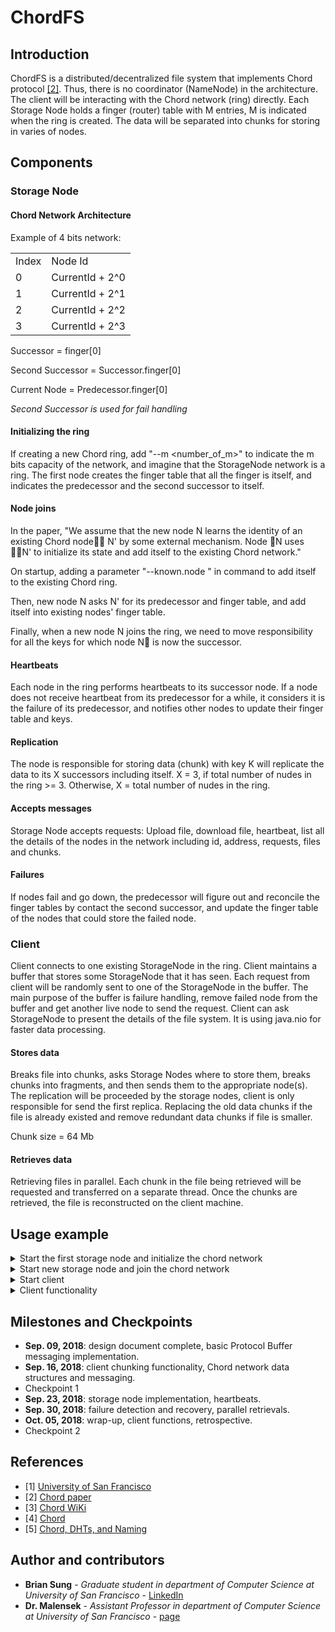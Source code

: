 # ChordFS

## Introduction

ChordFS is a distributed/decentralized file system that implements Chord protocol [[2]](#references). Thus, there is no coordinator (NameNode) in the architecture. The client will be interacting with the Chord network (ring) directly. Each Storage Node holds a finger (router) table with M entries, M is indicated when the ring is created. The data will be separated into chunks for storing in varies of nodes. 

## Components

### Storage Node

#### Chord Network Architecture

Example of 4 bits network:
<table>
    <tr><td>Index</td><td>Node Id</td></tr>
    <tr><td>0</td><td>CurrentId + 2^0</td></tr>
    <tr><td>1</td><td>CurrentId + 2^1</td></tr>
    <tr><td>2</td><td>CurrentId + 2^2</td></tr>
    <tr><td>3</td><td>CurrentId + 2^3</td></tr>
</table>

Successor = finger[0]

Second Successor = Successor.finger[0]

Current Node = Predecessor.finger[0]

*Second Successor is used for fail handling*

#### Initializing the ring

If creating a new Chord ring, add "--m <number_of_m>" to indicate the m bits capacity of the network, and imagine that the StorageNode network is a ring. The first node creates the finger table that all the finger is itself, and indicates the predecessor and the second successor to itself.

#### Node joins

In the paper, "We assume that the new node N learns the identity of an existing Chord node􏰕􏰂 N' by some external mechanism. Node 􏰕N uses 􏰕􏰂N' to initialize its state and add itself to the existing Chord network."

On startup, adding a parameter "--known.node <node ip:port>" in command to add itself to the existing Chord ring.

Then, new node N asks N' for its predecessor and finger table, and add itself into existing nodes' finger table.

Finally, when a new node N joins the ring, we need to move responsibility for all the keys for which node N􏰕 is now the successor.

#### Heartbeats

Each node in the ring performs heartbeats to its successor node. If a node does not receive heartbeat from its predecessor for a while, it considers it is the failure of its predecessor, and notifies other nodes to update their finger table and keys.

#### Replication

The node is responsible for storing data (chunk) with key K will replicate the data to its X successors including itself. X = 3, if total number of nudes in the ring >= 3. Otherwise, X = total number of nudes in the ring.

#### Accepts messages

Storage Node accepts requests: Upload file, download file, heartbeat, list all the details of the nodes in the network including id, address, requests, files and chunks.

#### Failures

If nodes fail and go down, the predecessor will figure out and reconcile the finger tables by contact the second successor, and update the finger table of the nodes that could store the failed node. 

### Client

Client connects to one existing StorageNode in the ring. Client maintains a buffer that stores some StorageNode that it has seen. Each request from client will be randomly sent to one of the StorageNode in the buffer. The main purpose of the buffer is failure handling, remove failed node from the buffer and get another live node to send the request. Client can ask StorageNode to present the details of the file system. It is using java.nio for faster data processing.

#### Stores data

Breaks file into chunks, asks Storage Nodes where to store them, breaks chunks into fragments, and then sends them to the appropriate node(s). The replication will be proceeded by the storage nodes, client is only responsible for send the first replica. Replacing the old data chunks if the file is already existed and remove redundant data chunks if file is smaller.

Chunk size = 64 Mb

#### Retrieves data

Retrieving files in parallel. Each chunk in the file being retrieved will be requested and transferred on a separate thread. Once the chunks are retrieved, the file is reconstructed on the client machine.

## Usage example

<details>
<summary>Start the first storage node and initialize the chord network</summary>

```shell
java -cp dfs.jar edu.usfca.cs.dfs.DFS --run storage --port 13000 --m 5 --volume /bigdata/csung4/1/
```

</details>

<details>
<summary>Start new storage node and join the chord network</summary>

```shell
java -cp dfs.jar edu.usfca.cs.dfs.DFS --run storage --port 13001 --node localhost:13000 --volume /bigdata/csung4/2/
```

</details>

<details>
<summary>Start client</summary>

```shell
java -cp dfs.jar edu.usfca.cs.dfs.DFS --run client --port 13099 --node localhost:13000
```

</details>

<details>
<summary>Client functionality</summary>

```shell
[Command]             [Usage]
upload <file_name>    Upload the file to the file system.
download <file_name>  Download the file from the file system.
connect <address>     Connect to a particular node using address:port.
list                  List all nodes in the file system and their details.
help                  List all existing commands and usages.
exit                  Terminate the program.
```

</details>

## Milestones and Checkpoints

* **Sep. 09, 2018**: design document complete, basic Protocol Buffer messaging implementation.
* **Sep. 16, 2018**: client chunking functionality, Chord network data structures and messaging.
* Checkpoint 1
* **Sep. 23, 2018**: storage node implementation, heartbeats.
* **Sep. 30, 2018**: failure detection and recovery, parallel retrievals.
* **Oct. 05, 2018**: wrap-up, client functions, retrospective.
* Checkpoint 2

## References

* [1] [University of San Francisco](https://www.usfca.edu)
* [2] [Chord paper](https://www.cs.usfca.edu/~mmalensek/cs677/schedule/papers/stoica2001chord.pdf)
* [3] [Chord WiKi](https://en.wikipedia.org/wiki/Chord_(peer-to-peer))
* [4] [Chord](https://slideplayer.com/slide/4168285/)
* [5] [Chord, DHTs, and Naming](http://www.cs.utah.edu/~stutsman/cs6963/lecture/16/)

## Author and contributors

* **Brian Sung** - *Graduate student in department of Computer Science at University of San Francisco* - [LinkedIn](https://www.linkedin.com/in/ohbriansung/)
* **Dr. Malensek** - *Assistant Professor in department of Computer Science at University of San Francisco* - [page](https://www.cs.usfca.edu/~mmalensek/)
